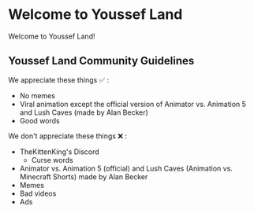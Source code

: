 # Welcome to Youssef Land

Welcome to Youssef Land! 

## Youssef Land Community Guidelines

We appreciate these things :white_check_mark: :

* No memes
* Viral animation except the official version of Animator vs. Animation 5 and Lush Caves (made by Alan Becker)
* Good words

We don't appreciate these things :x: :

* TheKittenKing's Discord
  * Curse words
* Animator vs. Animation 5 (official) and Lush Caves (Animation vs. Minecraft Shorts) made by Alan Becker
* Memes
* Bad videos
* Ads

<!-- Please be aware that curse words violate The Youssef Nasr Company and Youssef Land. -->

